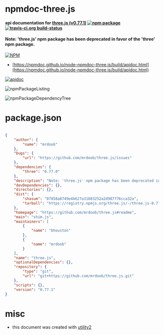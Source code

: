 # npmdoc-three.js

#### api documentation for  [three.js (v0.77.1)](https://github.com/mrdoob/three.js#readme)  [![npm package](https://img.shields.io/npm/v/npmdoc-three.js.svg?style=flat-square)](https://www.npmjs.org/package/npmdoc-three.js) [![travis-ci.org build-status](https://api.travis-ci.org/npmdoc/node-npmdoc-three.js.svg)](https://travis-ci.org/npmdoc/node-npmdoc-three.js)

#### Note: 'three.js' npm package has been deprecated in favor of the 'three' npm package.

[![NPM](https://nodei.co/npm/three.js.png?downloads=true&downloadRank=true&stars=true)](https://www.npmjs.com/package/three.js)

- [https://npmdoc.github.io/node-npmdoc-three.js/build/apidoc.html](https://npmdoc.github.io/node-npmdoc-three.js/build/apidoc.html)

[![apidoc](https://npmdoc.github.io/node-npmdoc-three.js/build/screenCapture.buildCi.browser.%252Ftmp%252Fbuild%252Fapidoc.html.png)](https://npmdoc.github.io/node-npmdoc-three.js/build/apidoc.html)

![npmPackageListing](https://npmdoc.github.io/node-npmdoc-three.js/build/screenCapture.npmPackageListing.svg)

![npmPackageDependencyTree](https://npmdoc.github.io/node-npmdoc-three.js/build/screenCapture.npmPackageDependencyTree.svg)



# package.json

```json

{
    "author": {
        "name": "mrdoob"
    },
    "bugs": {
        "url": "https://github.com/mrdoob/three.js/issues"
    },
    "dependencies": {
        "three": "0.77.0"
    },
    "description": "Note: 'three.js' npm package has been deprecated in favor of the 'three' npm package.",
    "devDependencies": {},
    "directories": {},
    "dist": {
        "shasum": "07858a8749e4b627a31083252a2d987776cca32a",
        "tarball": "https://registry.npmjs.org/three.js/-/three.js-0.77.1.tgz"
    },
    "homepage": "https://github.com/mrdoob/three.js#readme",
    "main": "shim.js",
    "maintainers": [
        {
            "name": "bhouston"
        },
        {
            "name": "mrdoob"
        }
    ],
    "name": "three.js",
    "optionalDependencies": {},
    "repository": {
        "type": "git",
        "url": "git+https://github.com/mrdoob/three.js.git"
    },
    "scripts": {},
    "version": "0.77.1"
}
```



# misc
- this document was created with [utility2](https://github.com/kaizhu256/node-utility2)
